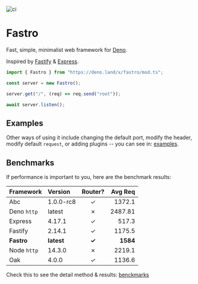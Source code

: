 ![ci](https://github.com/fastrojs/fastro-server/workflows/ci/badge.svg)
# Fastro
Fast, simple, minimalist web framework for [Deno](https://deno.land/). 

Inspired by [Fastify](https://www.fastify.io/) & [Express](https://expressjs.com/).

```ts
import { Fastro } from "https://deno.land/x/fastro/mod.ts";

const server = new Fastro();

server.get("/", (req) => req.send("root"));

await server.listen();

```

## Examples
Other ways of using it include changing the default port, modify the header, modify default `request`, or adding plugins -- you can see in: [examples](https://github.com/fastrojs/fastro-server/tree/master/examples).

## Benchmarks
If performance is important to you, here are the benchmark results:

| Framework | Version | Router? | Avg Req |
| :-- | :-- | :--: | --: |
| Abc | 1.0.0-rc8 | &#10003; | 1372.1 |
| Deno `http` | latest | &#10007; | 2487.81 |
| Express | 4.17.1 | &#10003; | 517.3 |
| Fastify | 2.14.1 | &#10003; | 1175.5 |
| **Fastro** | **latest** | **&#10003;** | **1584**  |
| Node `http` | 14.3.0 | &#10007; | 2219.1 |
| Oak | 4.0.0 | &#10003; | 1136.6 |

Check this to see the detail method & results: [benckmarks](https://github.com/fastrojs/fastro-server/tree/master/benchmarks)

